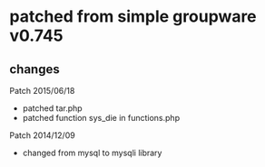 patched from simple groupware v0.745
==================================

changes
-------

Patch 2015/06/18
- patched tar.php
- patched function sys_die in functions.php

Patch 2014/12/09
- changed from mysql to mysqli library


